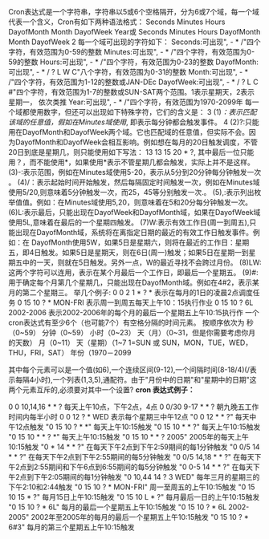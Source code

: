 Cron表达式是一个字符串，字符串以5或6个空格隔开，分为6或7个域，每一个域代表一个含义，Cron有如下两种语法格式： 
Seconds Minutes Hours DayofMonth Month DayofWeek Year或 Seconds Minutes Hours DayofMonth Month DayofWeek
2
每一个域可出现的字符如下： 
Seconds:可出现", - * /"四个字符，有效范围为0-59的整数 
Minutes:可出现", - * /"四个字符，有效范围为0-59的整数 
Hours:可出现", - * /"四个字符，有效范围为0-23的整数 
DayofMonth:可出现", - * / ? L W C"八个字符，有效范围为0-31的整数 
Month:可出现", - * /"四个字符，有效范围为1-12的整数或JAN-DEc 
DayofWeek:可出现", - * / ? L C #"四个字符，有效范围为1-7的整数或SUN-SAT两个范围。1表示星期天，2表示星期一， 依次类推 
Year:可出现", - * /"四个字符，有效范围为1970-2099年
每一个域都使用数字，但还可以出现如下特殊字符，它们的含义是：
3
(1)*：表示匹配该域的任意值，假如在Minutes域使用*, 即表示每分钟都会触发事件。
4
(2)?:只能用在DayofMonth和DayofWeek两个域。它也匹配域的任意值，但实际不会。因为DayofMonth和DayofWeek会相互影响。例如想在每月的20日触发调度，不管20日到底是星期几，则只能使用如下写法： 13 13 15 20 * ?, 其中最后一位只能用？，而不能使用*，如果使用*表示不管星期几都会触发，实际上并不是这样。
(3)-:表示范围，例如在Minutes域使用5-20，表示从5分到20分钟每分钟触发一次 。
(4)/：表示起始时间开始触发，然后每隔固定时间触发一次，例如在Minutes域使用5/20,则意味着5分钟触发一次，而25，45等分别触发一次.。
(5),:表示列出枚举值值。例如：在Minutes域使用5,20，则意味着在5和20分每分钟触发一次。
(6)L:表示最后，只能出现在DayofWeek和DayofMonth域，如果在DayofWeek域使用5L,意味着在最后的一个星期四触发。
(7)W:表示有效工作日(周一到周五),只能出现在DayofMonth域，系统将在离指定日期的最近的有效工作日触发事件。例如：在 DayofMonth使用5W，如果5日是星期六，则将在最近的工作日：星期五，即4日触发。如果5日是星期天，则在6日(周一)触发；如果5日在星期一到星期五中的一天，则就在5日触发。另外一点，W的最近寻找不会跨过月份。
(8)LW:这两个字符可以连用，表示在某个月最后一个工作日，即最后一个星期五。 
(9)#:用于确定每个月第几个星期几，只能出现在DayofMonth域。例如在4#2，表示某月的第二个星期三。
举几个例子: 
0 0 2 1 * ? * 表示在每月的1日的凌晨2点调度任务 
0 15 10 ? * MON-FRI 表示周一到周五每天上午10：15执行作业 
0 15 10 ? 6L 2002-2006 表示2002-2006年的每个月的最后一个星期五上午10:15执行作
一个cron表达式有至少6个（也可能7个）有空格分隔的时间元素。 
按顺序依次为 
秒（0~59） 
分钟（0~59） 
小时（0~23） 
天（月）（0~31，但是你需要考虑你月的天数） 
月（0~11） 
天（星期）（1~7 1=SUN 或 SUN，MON，TUE，WED，THU，FRI，SAT） 
年份（1970－2099

其中每个元素可以是一个值(如6),一个连续区间(9-12),一个间隔时间(8-18/4)(/表示每隔4小时),一个列表(1,3,5),通配符。由于"月份中的日期"和"星期中的日期"这两个元素互斥的,必须要对其中一个设置?
**cron 表达式例子：**

0 0 10,14,16 * * ? 每天上午10点，下午2点，4点 
0 0/30 9-17 * * ? 朝九晚五工作时间内每半小时 
0 0 12 ? * WED 表示每个星期三中午12点 
"0 0 12 * * ?" 每天中午12点触发 
"0 15 10 ? * *" 每天上午10:15触发 
"0 15 10 * * ?" 每天上午10:15触发 
"0 15 10 * * ? *" 每天上午10:15触发 
"0 15 10 * * ? 2005" 2005年的每天上午10:15触发 
"0 * 14 * * ?" 在每天下午2点到下午2:59期间的每1分钟触发 
"0 0/5 14 * * ?" 在每天下午2点到下午2:55期间的每5分钟触发 
"0 0/5 14,18 * * ?" 在每天下午2点到2:55期间和下午6点到6:55期间的每5分钟触发 
"0 0-5 14 * * ?" 在每天下午2点到下午2:05期间的每1分钟触发 
"0 10,44 14 ? 3 WED" 每年三月的星期三的下午2:10和2:44触发 
"0 15 10 ? * MON-FRI" 周一至周五的上午10:15触发 
"0 15 10 15 * ?" 每月15日上午10:15触发 
"0 15 10 L * ?" 每月最后一日的上午10:15触发 
"0 15 10 ? * 6L" 每月的最后一个星期五上午10:15触发 
"0 15 10 ? * 6L 2002-2005" 2002年至2005年的每月的最后一个星期五上午10:15触发 
"0 15 10 ? * 6#3" 每月的第三个星期五上午10:15触发